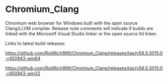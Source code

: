 # Chromium_Clang

Chromium web browser for Windows built with the open source Clang/LLVM compiler. Release note comments will indicate if builds are linked with the Microsoft Visual Studio linker or the open source lld linker.

Links to latest build releases:

https://github.com/RobRich999/Chromium_Clang/releases/tag/v58.0.3015.0-r450943-win64

https://github.com/RobRich999/Chromium_Clang/releases/tag/v58.0.3015.0-r450943-win32
